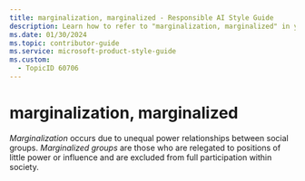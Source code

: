 ```yaml
---
title: marginalization, marginalized - Responsible AI Style Guide
description: Learn how to refer to "marginalization, marginalized" in your content.
ms.date: 01/30/2024
ms.topic: contributor-guide
ms.service: microsoft-product-style-guide
ms.custom:
  - TopicID 60706
---
```



# marginalization, marginalized

*Marginalization* occurs due to unequal power relationships between social groups. *Marginalized groups* are those who are relegated to positions of little power or influence and are excluded from full participation within society. 